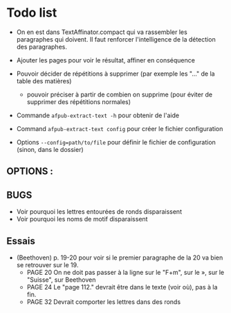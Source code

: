 # Todo list

* On en est dans TextAffinator.compact qui va rassembler les paragraphes qui doivent. Il faut renforcer l'intelligence de la détection des paragraphes.

* Ajouter les pages pour voir le résultat, affiner en conséquence
* Pouvoir décider de répétitions à supprimer (par exemple les "..." de la table des matières)
  - pouvoir préciser à partir de combien on supprime (pour éviter de supprimer des répétitions normales)

* Commande `afpub-extract-text -h` pour obtenir de l'aide
* Command  `afpub-extract-text config` pour créer le fichier configuration
* Options `--config=path/to/file` pour définir le fichier de configuration (sinon, dans le dossier)

## OPTIONS :


## BUGS

* Voir pourquoi les lettres entourées de ronds disparaissent
* Voir pourquoi les noms de motif disparaissent

## Essais

- (Beethoven) p. 19-20 pour voir si le premier paragraphe de la 20 va bien se retrouver sur le 19.
  - PAGE 20 On ne doit pas passer à la ligne sur le "F+m", sur le », sur le "Suisse", sur Beethoven
  - PAGE 24 Le "page 112." devrait être dans le texte (voir où), pas à la fin.
  - PAGE 32 Devrait comporter les lettres dans des ronds
